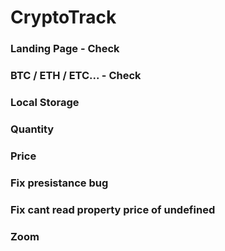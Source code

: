 # CryptoTrack

### Landing Page - Check

### BTC / ETH / ETC... - Check

### Local Storage

### Quantity

### Price

### Fix presistance bug

### Fix cant read property price of undefined

### Zoom
